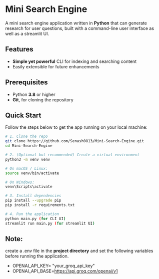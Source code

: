 # Mini Search Engine

A mini search engine application written in **Python** that can generate research for user questions, built with a command-line user interface as well as a streamlit UI. 


## Features

- **Simple yet powerful** CLI for indexing and searching content
- Easily extensible for future enhancements

## Prerequisites

- Python **3.8** or higher
- **Git**, for cloning the repository

## Quick Start

Follow the steps below to get the app running on your local machine:

```bash
# 1. Clone the repo
git clone https://github.com/Senash0813/Mini-Search-Engine.git
cd Mini-Search-Engine

# 2. (Optional but recommended) Create a virtual environment
python3 -m venv venv

# On macOS / Linux:
source venv/bin/activate

# On Windows:
venv\Scripts\activate

# 3. Install dependencies
pip install --upgrade pip
pip install -r requirements.txt

# 4. Run the application
python main.py (for CLI UI)
streamlit run main.py (for streamlit UI)
```

## Note:
create a .env file in the **project directory** and set the following variables before running the application.
- OPENAI_API_KEY= "your_groq_api_key"
- OPENAI_API_BASE=https://api.groq.com/openai/v1

